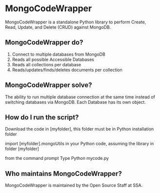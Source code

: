 # MongoCodeWrapper

MongoCodeWrapper is a standalone Python library to perform Create, Read, Update, and Delete (CRUD) against MongoDB.

## MongoCodeWrapper do?

1.  Connect to multiple databases from MongoDB
2.  Reads all possible Accessible Databases
3.  Reads all collections per database
4.  Reads/updates/finds/deletes documents per collection

## MongoCodeWrapper solve?

The ability to run multiple database connection at the same time instead of switching databases via MongoDB. Each Database has its own object.

## How do I run the script?

Download the code in [myfolder], this folder must be in Python installation folder

import [myfolder].mongoUtils in your Python code, assuming the library in folder [myfolder]

from the command prompt Type Python mycode.py


## Who maintains MongoCodeWrapper?

MongoCodeWrapper is maintained by the Open Source Staff at SSA.
